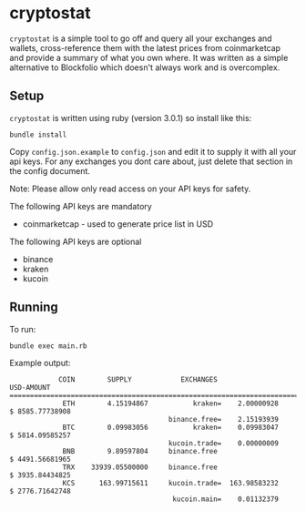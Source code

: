 cryptostat
==========

`cryptostat` is a simple tool to go off and query all your exchanges and wallets, cross-reference them with the latest prices from coinmarketcap and provide a summary of what you own where. It was written as a simple alternative to Blockfolio which doesn't always work and is overcomplex.

Setup
-----

`cryptostat` is written using ruby (version 3.0.1) so install like this:

```
bundle install
```

Copy `config.json.example` to `config.json` and edit it to supply it with all your api keys. For any exchanges you dont care about, just delete that section in the config document. 

Note: Please allow only read access on your API keys for safety.

The following API keys are mandatory

* coinmarketcap - used to generate price list in USD

The following API keys are optional

* binance
* kraken
* kucoin

Running
-------

To run:

```
bundle exec main.rb
```

Example output:

```
            COIN        SUPPLY            EXCHANGES                       USD-AMOUNT
===============================================================================================
             ETH        4.15194867           kraken=    2.00000928     $ 8585.77738908
                                       binance.free=    2.15193939
             BTC        0.09983056           kraken=    0.09983047     $ 5814.09585257
                                       kucoin.trade=    0.00000009
             BNB        9.89597804     binance.free                    $ 4491.56681965
             TRX    33939.05500000     binance.free                    $ 3935.84434825
             KCS      163.99715611     kucoin.trade=  163.98583232     $ 2776.71642748
                                        kucoin.main=    0.01132379
```
